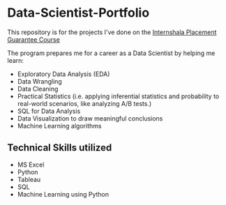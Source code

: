 # Data-Scientist-Portfolio
This repository is for the projects I've done on the [Internshala Placement Guarantee Course](https://trainings.internshala.com/data-science-placement-guarantee-course/?tracking_source=trainings-dropdown-placement-guarantee-courses)

The program prepares me for a career as a Data Scientist by helping me learn:
- Exploratory Data Analysis (EDA)
- Data Wrangling
- Data Cleaning
- Practical Statistics (i.e. applying inferential statistics and probability to real-world scenarios, like analyzing A/B tests.)
- SQL for Data Analysis
- Data Visualization to draw meaningful conclusions
- Machine Learning algorithms

## Technical Skills utilized
* MS Excel
* Python
* Tableau
* SQL
* Machine Learning using Python
